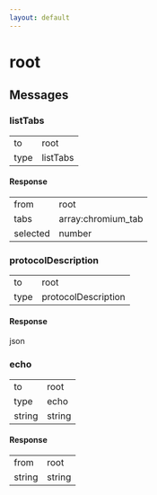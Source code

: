 ```yaml
---
layout: default
---
```


# root #

## Messages ##

### listTabs ###

<table>

<tr>
<td>to</td>
<td>root</td>
</tr>

<tr>
<td>type</td>
<td>listTabs</td>
</tr>

</table>

#### Response ####

<table>

<tr>
<td>from</td>
<td>root</td>
</tr>

<tr>
<td>tabs</td>
<td>array:chromium_tab</td>
</tr>

<tr>
<td>selected</td>
<td>number</td>
</tr>

</table>

### protocolDescription ###

<table>

<tr>
<td>to</td>
<td>root</td>
</tr>

<tr>
<td>type</td>
<td>protocolDescription</td>
</tr>

</table>

#### Response ####
json

### echo ###

<table>

<tr>
<td>to</td>
<td>root</td>
</tr>

<tr>
<td>type</td>
<td>echo</td>
</tr>

<tr>
<td>string</td>
<td>string</td>
</tr>

</table>

#### Response ####

<table>

<tr>
<td>from</td>
<td>root</td>
</tr>

<tr>
<td>string</td>
<td>string</td>
</tr>

</table>
